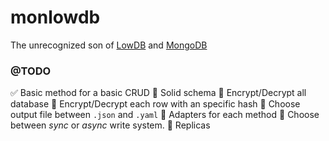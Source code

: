 # monlowdb
The unrecognized son of [LowDB](https://github.com/typicode/lowdb) and [MongoDB](https://www.mongodb.com/)

### @TODO
✅ Basic method for a basic CRUD
🔴 Solid schema
🔴 Encrypt/Decrypt all database
🔴 Encrypt/Decrypt each row with an specific hash
🔴 Choose output file between `.json` and `.yaml`
🔴 Adapters for each method
🔴 Choose between *sync* or *async* write system.
🔴 Replicas
